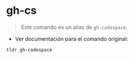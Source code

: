 # gh-cs

> Este comando es un alias de `gh-codespace`.

- Ver documentación para el comando original:

`tldr gh-codespace`
